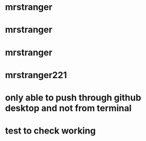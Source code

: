 # mrstranger
# mrstranger
# mrstranger
# mrstranger221
# only able to push through github desktop and not from terminal
# test to check working